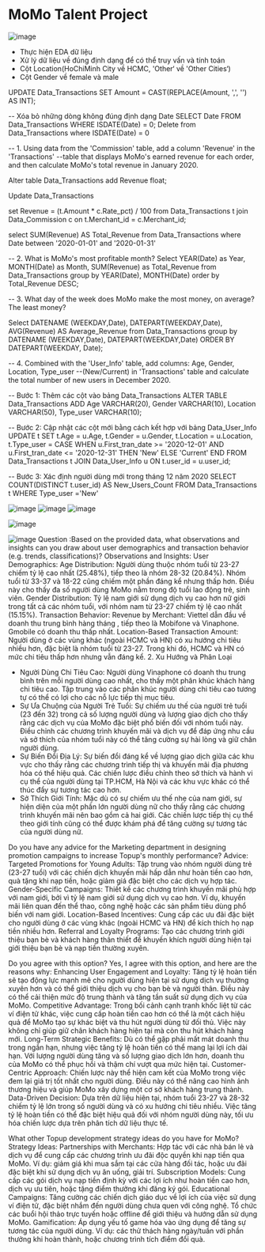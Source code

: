 # MoMo Talent Project

![image](https://github.com/user-attachments/assets/b4ca25f6-cf1e-40f2-97d6-376c47589e18)
- Thực hiện EDA dữ liệu
- Xử lý dữ liệu về đúng định dạng để có thể truy vấn và tính toán
- Cột Location(HoChiMinh City về HCMC, 'Other‘ về 'Other Cities‘)
- Cột Gender về female và male

UPDATE Data_Transactions
SET Amount = CAST(REPLACE(Amount, ',', '') AS INT);

-- Xóa bỏ những dòng không đúng định dạng Date
SELECT Date
FROM Data_Transactions
WHERE ISDATE(Date) = 0;
Delete from Data_Transactions
where ISDATE(Date) = 0


-- 1. Using data from the 'Commission' table, add a column 'Revenue' in the 'Transactions' 
--table that displays MoMo's earned revenue for each order, and then calculate MoMo's total revenue in January 2020.

Alter table Data_Transactions add  Revenue float;


Update Data_Transactions

set Revenue = (t.Amount * c.Rate_pct) / 100
from Data_Transactions t 
join Data_Commission c on t.Merchant_id = c.Merchant_id;


select   SUM(Revenue)  AS Total_Revenue
from Data_Transactions
where Date between '2020-01-01' and '2020-01-31' 

-- 2. What is MoMo's most profitable month?
Select YEAR(Date) as Year, MONTH(Date) as Month, SUM(Revenue) as Total_Revenue
from Data_Transactions
group by YEAR(Date), MONTH(Date)
order by Total_Revenue DESC;


--  3. What day of the week does MoMo make the most money, on average? The least money?

Select   DATENAME (WEEKDAY,Date), DATEPART(WEEKDAY,Date), AVG(Revenue) AS Average_Revenue
from Data_Transactions
group by  DATENAME (WEEKDAY,Date), DATEPART(WEEKDAY,Date)
ORDER BY 
    DATEPART(WEEKDAY, Date);

-- 4. Combined with the 'User_Info' table, add columns: Age, Gender, Location, Type_user
--(New/Current) in 'Transactions' table and calculate the total number of new users in December 2020.			


-- Bước 1: Thêm các cột vào bảng Data_Transactions
ALTER TABLE Data_Transactions
ADD Age VARCHAR(20),
    Gender VARCHAR(10),
    Location VARCHAR(50),
    Type_user VARCHAR(10);

-- Bước 2: Cập nhật các cột mới bằng cách kết hợp với bảng Data_User_Info
UPDATE t
SET t.Age = u.Age,
    t.Gender = u.Gender,
    t.Location = u.Location,
    t.Type_user = CASE 
                    WHEN u.First_tran_date >= '2020-12-01' AND u.First_tran_date <= '2020-12-31' THEN 'New'
                    ELSE 'Current'
                  END
FROM Data_Transactions t
JOIN Data_User_Info u ON t.user_id = u.user_id;

-- Bước 3: Xác định người dùng mới trong tháng 12 năm 2020
SELECT COUNT(DISTINCT t.user_id) AS New_Users_Count
FROM Data_Transactions t
WHERE Type_user ='New'

![image](https://github.com/user-attachments/assets/42443248-9e3c-41a8-bf03-ac6fad18a48d)
![image](https://github.com/user-attachments/assets/f97f75b0-7ec6-4320-bc23-4448cfba9664)
![image](https://github.com/user-attachments/assets/bcbbb4f4-facf-4bfc-b411-7983df25feb6)

![image](https://github.com/user-attachments/assets/dbfb126a-367a-4845-afe5-4cf934b1263d)

![image](https://github.com/user-attachments/assets/dc8b4979-cd0e-4419-b3c9-b49b8dc95f4a)
Question :Based on the provided data, what observations and insights can you draw about user demographics and transaction behavior (e.g. trends, classifications)?
Observations and Insights:
User Demographics:
Age Distribution: Người dùng thuộc nhóm tuổi từ 23-27 chiếm tỷ lệ cao nhất (25.48%), tiếp theo là nhóm 28-32 (20.84%). Nhóm tuổi từ 33-37 và 18-22 cũng chiếm một phần đáng kể nhưng thấp hơn. Điều này cho thấy đa số người dùng MoMo nằm trong độ tuổi lao động trẻ, sinh viên.
Gender Distribution: Tỷ lệ nam giới sử dụng dịch vụ cao hơn nữ giới trong tất cả các nhóm tuổi, với nhóm nam từ 23-27 chiếm tỷ lệ cao nhất (15.15%).
Transaction Behavior:
Revenue by Merchant: Viettel dẫn đầu về doanh thu trung bình hàng tháng , tiếp theo là Mobifone và Vinaphone. Gmobile có doanh thu thấp nhất.
Location-Based Transaction Amount: Người dùng ở các vùng khác (ngoài HCMC và HN) có xu hướng chi tiêu nhiều hơn, đặc biệt là nhóm tuổi từ 23-27. Trong khi đó, HCMC và HN có mức chi tiêu thấp hơn nhưng vẫn đáng kể.
2. Xu Hướng và Phân Loại
- Người Dùng Chi Tiêu Cao:
Người dùng Vinaphone có doanh thu trung bình trên mỗi người dùng cao nhất, cho thấy một phân khúc khách hàng chi tiêu cao.
Tập trung vào các phân khúc người dùng chi tiêu cao tương tự có thể có lợi cho các nỗ lực tiếp thị mục tiêu.
- Sự Ưa Chuộng của Người Trẻ Tuổi:
Sự chiếm ưu thế của người trẻ tuổi (23 đến 32) trong cả số lượng người dùng và lượng giao dịch cho thấy rằng các dịch vụ của MoMo đặc biệt phổ biến đối với nhóm tuổi này.
Điều chỉnh các chương trình khuyến mãi và dịch vụ để đáp ứng nhu cầu và sở thích của nhóm tuổi này có thể tăng cường sự hài lòng và giữ chân người dùng.
- Sự Biến Đổi Địa Lý:
Sự biến đổi đáng kể về lượng giao dịch giữa các khu vực cho thấy rằng các chương trình tiếp thị và khuyến mãi địa phương hóa có thể hiệu quả.
Các chiến lược điều chỉnh theo sở thích và hành vi cụ thể của người dùng tại TP.HCM, Hà Nội và các khu vực khác có thể thúc đẩy sự tương tác cao hơn.
- Sở Thích Giới Tính:
Mặc dù có sự chiếm ưu thế nhẹ của nam giới, sự hiện diện của một phần lớn người dùng nữ cho thấy rằng các chương trình khuyến mãi nên bao gồm cả hai giới.
Các chiến lược tiếp thị cụ thể theo giới tính cũng có thể được khám phá để tăng cường sự tương tác của người dùng nữ.

Do you have any advice for the Marketing department in designing promotion campaigns to increase Topup's monthly performance?
Advice:
Targeted Promotions for Young Adults:
Tập trung vào nhóm người dùng trẻ (23-27 tuổi) với các chiến dịch khuyến mãi hấp dẫn như hoàn tiền cao hơn, quà tặng khi nạp tiền, hoặc giảm giá đặc biệt cho các dịch vụ hợp tác.
Gender-Specific Campaigns:
Thiết kế các chương trình khuyến mãi phù hợp với nam giới, bởi vì tỷ lệ nam giới sử dụng dịch vụ cao hơn. Ví dụ, khuyến mãi liên quan đến thể thao, công nghệ hoặc các sản phẩm tiêu dùng phổ biến với nam giới.
Location-Based Incentives:
Cung cấp các ưu đãi đặc biệt cho người dùng ở các vùng khác (ngoài HCMC và HN) để kích thích họ nạp tiền nhiều hơn.
Referral and Loyalty Programs:
Tạo các chương trình giới thiệu bạn bè và khách hàng thân thiết để khuyến khích người dùng hiện tại giới thiệu bạn bè và nạp tiền thường xuyên.


Do you agree with this option?
Yes, I agree with this option, and here are the reasons why:
Enhancing User Engagement and Loyalty:
Tăng tỷ lệ hoàn tiền sẽ tạo động lực mạnh mẽ cho người dùng hiện tại sử dụng dịch vụ thường xuyên hơn và có thể giới thiệu dịch vụ cho bạn bè và người thân. Điều này có thể cải thiện mức độ trung thành và tăng tần suất sử dụng dịch vụ của MoMo.
Competitive Advantage:
Trong bối cảnh cạnh tranh khốc liệt từ các ví điện tử khác, việc cung cấp hoàn tiền cao hơn có thể là một cách hiệu quả để MoMo tạo sự khác biệt và thu hút người dùng từ đối thủ. Việc này không chỉ giúp giữ chân khách hàng hiện tại mà còn thu hút khách hàng mới.
Long-Term Strategic Benefits:
Dù có thể gặp phải mất mát doanh thu trong ngắn hạn, nhưng việc tăng tỷ lệ hoàn tiền có thể mang lại lợi ích dài hạn. Với lượng người dùng tăng và số lượng giao dịch lớn hơn, doanh thu của MoMo có thể phục hồi và thậm chí vượt qua mức hiện tại.
Customer-Centric Approach:
Chiến lược này thể hiện cam kết của MoMo trong việc đem lại giá trị tốt nhất cho người dùng. Điều này có thể nâng cao hình ảnh thương hiệu và giúp MoMo xây dựng một cơ sở khách hàng trung thành.
Data-Driven Decision:
Dựa trên dữ liệu hiện tại, nhóm tuổi 23-27 và 28-32 chiếm tỷ lệ lớn trong số người dùng và có xu hướng chi tiêu nhiều. Việc tăng tỷ lệ hoàn tiền có thể đặc biệt hiệu quả đối với nhóm người dùng này, tối ưu hóa chiến lược dựa trên phân tích dữ liệu thực tế.

What other Topup development strategy ideas do you have for MoMo?
Strategy Ideas:
Partnerships with Merchants:
Hợp tác với các nhà bán lẻ và dịch vụ để cung cấp các chương trình ưu đãi độc quyền khi nạp tiền qua MoMo. Ví dụ: giảm giá khi mua sắm tại các cửa hàng đối tác, hoặc ưu đãi đặc biệt khi sử dụng dịch vụ ăn uống, giải trí.
Subscription Models:
Cung cấp các gói dịch vụ nạp tiền định kỳ với các lợi ích như hoàn tiền cao hơn, dịch vụ ưu tiên, hoặc tặng điểm thưởng khi đăng ký gói.
Educational Campaigns:
Tăng cường các chiến dịch giáo dục về lợi ích của việc sử dụng ví điện tử, đặc biệt nhắm đến người dùng chưa quen với công nghệ. Tổ chức các buổi hội thảo trực tuyến hoặc offline để giới thiệu và hướng dẫn sử dụng MoMo.
Gamification:
Áp dụng yếu tố game hóa vào ứng dụng để tăng sự tương tác của người dùng. Ví dụ: các thử thách hàng ngày/tuần với phần thưởng khi hoàn thành, hoặc chương trình tích điểm đổi quà.









